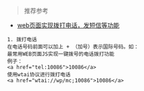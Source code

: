 > 推荐参考
- [web页面实现拨打电话，发短信等功能](https://blog.csdn.net/txqd1989/article/details/50668628)
```
1. 拨打电话
在电话号码前面可以加上 + （加号）表示国际号码。如：
最常用WEB页面JS实现一键拨号的电话拨打功能
例子：
<a href="tel:10086">10086</a>
使用wtai协议进行拨打电话
<a href="wtai://wp/mc;10086">10086</a>

```